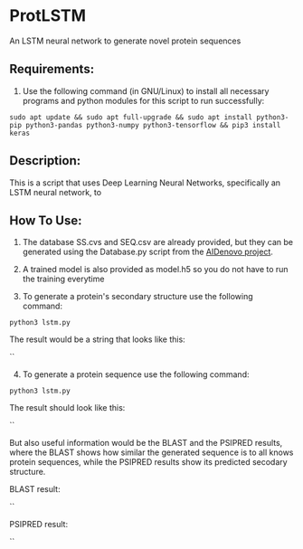 # ProtLSTM
An LSTM neural network to generate novel protein sequences

## Requirements:
1. Use the following command (in GNU/Linux) to install all necessary programs and python modules for this script to run successfully:

`sudo apt update && sudo apt full-upgrade && sudo apt install python3-pip python3-pandas python3-numpy python3-tensorflow && pip3 install keras`

## Description:
This is a script that uses Deep Learning Neural Networks, specifically an LSTM neural network, to 

## How To Use:
1. The database SS.cvs and SEQ.csv are already provided, but they can be generated using the Database.py script from the [AIDenovo project](https://github.com/sarisabban/AIDeNovo).
2. A trained model is also provided as model.h5 so you do not have to run the training everytime

3. To generate a protein's secondary structure use the following command:

`python3 lstm.py `

The result would be a string that looks like this:

``

4. To generate a protein sequence use the following command:

`python3 lstm.py `

The result should look like this:

``

But also useful information would be the BLAST and the PSIPRED results, where the BLAST shows how similar the generated sequence is to all knows protein sequences, while the PSIPRED results show its predicted secodary structure.

BLAST result:

``

PSIPRED result:

``

